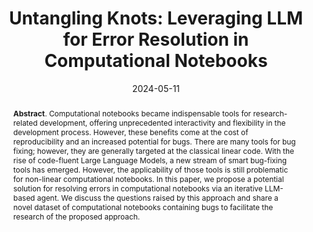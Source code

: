 ---
title: "Untangling Knots: Leveraging LLM for Error Resolution in Computational Notebooks"
authors: '<i>Konstantin Grotov, Sergey Titov, Yaroslav Zharov, and Timofey Bryksin</i>'
status: "published"
collection: publications
permalink: /publications/2024-05-11
date: 2024-05-11
venue: "proceedings of <b>HNI</b>"
level: 'Workshop'
pdf: 'https://arxiv.org/abs/2405.01559'
counter_id: 'C53'
data: 'https://huggingface.co/datasets/JetBrains-Research/jupyter-errors-dataset'
abstract: '<p><b>Abstract</b>. Computational notebooks became indispensable tools for research-related development, offering unprecedented interactivity and flexibility in the development process. However, these benefits come at the cost of reproducibility and an increased potential for bugs. There are many tools for bug fixing; however, they are generally targeted at the classical linear code. With the rise of code-fluent Large Language Models, a new stream of smart bug-fixing tools has emerged. However, the applicability of those tools is still problematic for non-linear computational notebooks. In this paper, we propose a potential solution for resolving errors in computational notebooks via an iterative LLM-based agent. We discuss the questions raised by this approach and share a novel dataset of computational notebooks containing bugs to facilitate the research of the proposed approach.</p>'
---